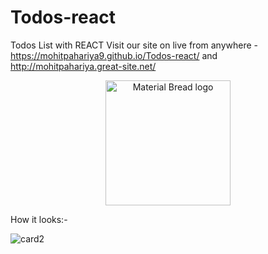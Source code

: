 # Todos-react
Todos List with REACT
Visit our site on live from anywhere - https://mohitpahariya9.github.io/Todos-react/
and http://mohitpahariya.great-site.net/
<p align="center">
    <img width="200" src="https://github.com/MohitPahariya9/Todos-react/assets/130257334/69e1221c-db81-472b-b911-c548bb553251" alt="Material Bread logo">
</p>
How it looks:-

![card2](https://github.com/MohitPahariya9/Todos-react/assets/130257334/0cb957df-94d6-47ae-9022-f7165ebc4514)
